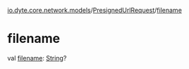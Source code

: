 [io.dyte.core.network.models](../index.md)/[PresignedUrlRequest](index.md)/[filename](filename.md)

# filename


val [filename](filename.md): [String](https://kotlinlang.org/api/latest/jvm/stdlib/kotlin/-string/index.html)?
